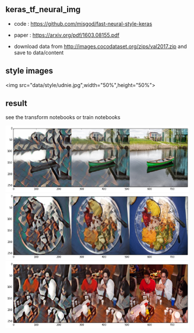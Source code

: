 ## keras_tf_neural_img

* code : https://github.com/misgod/fast-neural-style-keras

* paper : https://arxiv.org/pdf/1603.08155.pdf

* download data from http://images.cocodataset.org/zips/val2017.zip and save to data/content

## style images

<img src="data/style/udnie.jpg",width="50%",height="50%">

## result

see the transform notebooks or train notebooks

<img src="data/output/res.png">
<img src="data/output/res2.png">
<img src="data/output/res3.png">


